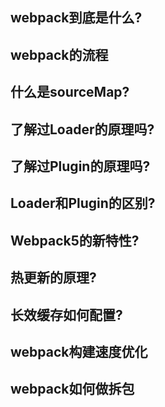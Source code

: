 ## webpack到底是什么?

## webpack的流程

## 什么是sourceMap?

## 了解过Loader的原理吗?

## 了解过Plugin的原理吗?

## Loader和Plugin的区别?

## Webpack5的新特性?

## 热更新的原理?

## 长效缓存如何配置?

## webpack构建速度优化

## webpack如何做拆包